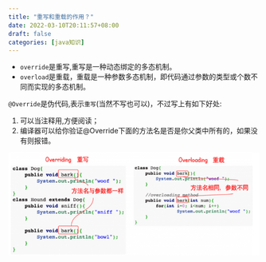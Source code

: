 ```yaml
---
title: "重写和重载的作用？"
date: 2022-03-10T20:11:57+08:00
draft: false
categories: [java知识]
---
```

* `override`是重写,重写是一种动态绑定的多态机制。
* `overload`是重载，重载是一种参数多态机制，即代码通过参数的类型或个数不同而实现的多态机制。

`@Override`是伪代码,表示`重写`(当然不写也可以)，不过写上有如下好处:

1. 可以当注释用,方便阅读；
2. 编译器可以给你验证@Override下面的方法名是否是你父类中所有的，如果没有则报错。

![比较](/img/重写和重载的作用？/1.png)